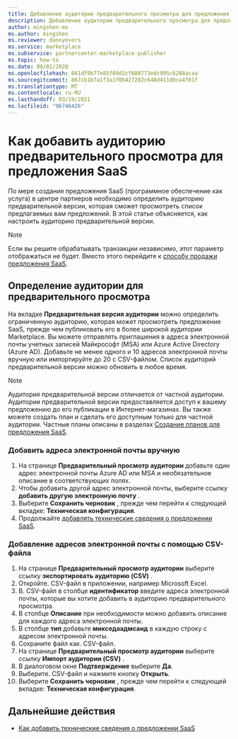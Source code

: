 ```yaml
---
title: Добавление аудитории предварительного просмотра для предложения SaaS в коммерческом магазине Майкрософт
description: Добавление аудитории предварительного просмотра для предложения SaaS в центре партнеров Майкрософт.
author: mingshen-ms
ms.author: mingshen
ms.reviewer: dannyevers
ms.service: marketplace
ms.subservice: partnercenter-marketplace-publisher
ms.topic: how-to
ms.date: 09/02/2020
ms.openlocfilehash: 041df9b77e85f09d2cf680773edc995c6288acaa
ms.sourcegitcommit: 867cb1b7a1f3a1f0b427282c648d411d0ca4f81f
ms.translationtype: MT
ms.contentlocale: ru-RU
ms.lasthandoff: 03/19/2021
ms.locfileid: "96746426"
---
```

# <a name="how-to-add-a-preview-audience-for-your-saas-offer"></a>Как добавить аудиторию предварительного просмотра для предложения SaaS

По мере создания предложения SaaS (программное обеспечение как услуга) в центре партнеров необходимо определить аудиторию предварительной версии, которая сможет просмотреть список предлагаемых вам предложений. В этой статье объясняется, как настроить аудиторию предварительной версии.

> [!NOTE]
> Если вы решите обрабатывать транзакции независимо, этот параметр отображаться не будет. Вместо этого перейдите к [способу продажи предложения SaaS](create-new-saas-offer-marketing.md).

## <a name="define-a-preview-audience"></a>Определение аудитории для предварительного просмотра

На вкладке **Предварительная версия аудитории** можно определить ограниченную аудиторию, которая может просмотреть предложение SaaS, прежде чем публиковать его в более широкой аудитории Marketplace. Вы можете отправлять приглашения в адреса электронной почты учетных записей Майкрософт (MSA) или Azure Active Directory (Azure AD). Добавьте не менее одного и 10 адресов электронной почты вручную или импортируйте до 20 с CSV-файлом. Список аудиторий предварительной версии можно обновить в любое время.

> [!NOTE]
> Аудитория предварительной версии отличается от частной аудитории. Аудитории предварительной версии предоставляется доступ к вашему предложению до его публикации в Интернет-магазинах. Вы также можете создать план и сделать его доступным только для частной аудитории. Частные планы описаны в разделах [Создание планов для предложения SaaS](create-new-saas-offer-plans.md).

### <a name="add-email-addresses-manually"></a>Добавить адреса электронной почты вручную

1. На странице **Предварительный просмотр аудитории** добавьте один адрес электронной почты Azure AD или MSA и необязательное описание в соответствующих полях.
1. Чтобы добавить другой адрес электронной почты, выберите ссылку **добавить другую электронную почту** .
1. Выберите **Сохранить черновик** , прежде чем перейти к следующей вкладке: **Техническая конфигурация**.
1. Продолжайте [добавлять технические сведения о предложении SaaS](create-new-saas-offer-technical.md).

### <a name="add-email-addresses-using-the-csv-file"></a>Добавление адресов электронной почты с помощью CSV-файла

1. На странице **Предварительный просмотр аудитории** выберите ссылку **экспортировать аудиторию (CSV)** .
1. Откройте. CSV-файл в приложении, например Microsoft Excel.
1. В. CSV-файл в столбце **идентификатор** введите адреса электронной почты, которые вы хотите добавить в аудиторию предварительного просмотра.
1. В столбце **Описание** при необходимости можно добавить описание для каждого адреса электронной почты.
1. В столбце **тип** добавьте **микседаадмсаид** в каждую строку с адресом электронной почты.
1. Сохраните файл как. CSV-файл.
1. На странице **Предварительный просмотр аудитории** выберите ссылку **Импорт аудитории (CSV)** .
1. В диалоговом окне **Подтверждение** выберите **Да**.
1. Выберите. CSV-файл и нажмите кнопку **Открыть**.
1. Выберите **Сохранить черновик** , прежде чем перейти к следующей вкладке: **Техническая конфигурация**.

## <a name="next-steps"></a>Дальнейшие действия

- [Как добавить технические сведения о предложении SaaS](create-new-saas-offer-technical.md)

